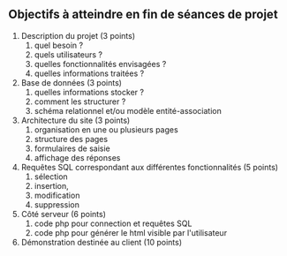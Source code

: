 ## Objectifs à atteindre en fin de séances de projet
1. Description du projet (3 points)
    1. quel besoin ? 
    2. quels utilisateurs ? 
    3. quelles fonctionnalités envisagées ? 
    4. quelles informations traitées ? 
2. Base de données (3 points)
    1. quelles informations stocker ? 
    2. comment les structurer ? 
    3. schéma relationnel et/ou modèle entité-association
3. Architecture du site (3 points) 
    1. organisation en une ou plusieurs pages
    2. structure des pages
    3. formulaires de saisie
    4. affichage des réponses
4. Requêtes SQL correspondant aux différentes fonctionnalités (5 points)
    1. sélection
    2. insertion, 
    3. modification 
    4. suppression
5. Côté serveur (6 points)
    1. code php pour connection et requêtes SQL
    2. code php pour générer le html visible par l'utilisateur
6. Démonstration destinée au client (10 points)
